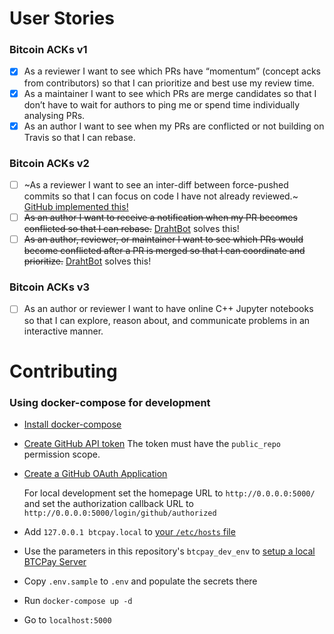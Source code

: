 # User Stories
### Bitcoin ACKs v1
- [x] As a reviewer I want to see which PRs have “momentum” (concept acks from contributors) so that I can prioritize and best use my review time.
- [x] As a maintainer I want to see which PRs are merge candidates so that I don’t have to wait for authors to ping me or spend time individually analysing PRs.
- [x] As an author I want to see when my PRs are conflicted or not building on Travis so that I can rebase.

### Bitcoin ACKs v2
- [ ] ~As a reviewer I want to see an inter-diff between force-pushed commits so that I can focus on code I have not already reviewed.~ [GitHub implemented this!](https://github.blog/changelog/2018-11-15-force-push-timeline-event/)
- [ ] ~~As an author I want to receive a notification when my PR becomes conflicted so that I can rebase.~~ [DrahtBot](https://github.com/DrahtBot) solves this!
- [ ] ~~As an author, reviewer, or maintainer I want to see which PRs would become conflicted after a PR is merged so that I can coordinate and prioritize.~~  [DrahtBot](https://github.com/DrahtBot) solves this!

### Bitcoin ACKs v3
- [ ] As an author or reviewer I want to have online C++ Jupyter notebooks so that I can explore, reason about, and communicate problems in an interactive manner.



# Contributing


### Using docker-compose for development

- [Install docker-compose](https://docs.docker.com/compose/install/)

- [Create GitHub API token](https://github.com/settings/tokens/new) 
  The token must have the `public_repo` permission scope.

- [Create a GitHub OAuth Application](https://github.com/settings/applications/new)

   For local development set the homepage URL to `http://0.0.0.0:5000/` and 
   set the authorization callback URL to `http://0.0.0.0:5000/login/github/authorized`
 
- Add `127.0.0.1 btcpay.local` to [your `/etc/hosts` file](https://www.howtogeek.com/howto/27350/beginner-geek-how-to-edit-your-hosts-file/)
 
- Use the parameters in this repository's `btcpay_dev_env` to [setup a local BTCPay Server](https://github.com/btcpayserver/btcpayserver-docker) 
   
 
- Copy `.env.sample` to `.env` and populate the secrets there

- Run `docker-compose up -d`

- Go to `localhost:5000`
